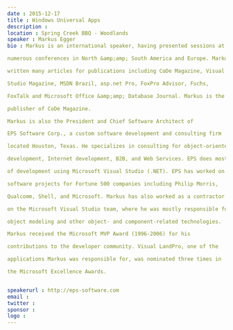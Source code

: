 ```yaml
---
date : 2015-12-17
title : Windows Universal Apps
description : 
location : Spring Creek BBQ - Woodlands
speaker : Markus Egger
bio : Markus is an international speaker, having presented sessions at
numerous conferences in North &amp;amp; South America and Europe. Markus has
written many articles for publications including CoDe Magazine, Visual
Studio Magazine, MSDN Brazil, asp.net Pro, FoxPro Advisor, Fuchs,
FoxTalk and Microsoft Office &amp;amp; Database Journal. Markus is the
publisher of CoDe Magazine.
Markus is also the President and Chief Software Architect of
EPS Software Corp., a custom software development and consulting firm
located Houston, Texas. He specializes in consulting for object-oriented
development, Internet development, B2B, and Web Services. EPS does most
of development using Microsoft Visual Studio (.NET). EPS has worked on
software projects for Fortune 500 companies including Philip Morris,
Qualcomm, Shell, and Microsoft. Markus has also worked as a contractor
on the Microsoft Visual Studio team, where he was mostly responsible for
object modeling and other object- and component-related technologies.
Markus received the Microsoft MVP Award (1996-2006) for his
contributions to the developer community. Visual LandPro, one of the
applications Markus was responsible for, was nominated three times in
the Microsoft Excellence Awards.

speakerurl : http://eps-software.com
email : 
twitter : 
sponsor : 
logo : 
---
```

